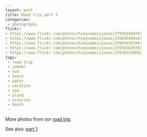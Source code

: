 ```yaml
---
layout: post
title: Road trip part 2
categories:
 - photographs
flickr:
- https://www.flickr.com/photos/himynameisjonas/27938236470/
- https://www.flickr.com/photos/himynameisjonas/27603044554/
- https://www.flickr.com/photos/himynameisjonas/27603039744/
- https://www.flickr.com/photos/himynameisjonas/27938262070/
- https://www.flickr.com/photos/himynameisjonas/27938232060/
tags:
 - road trip
 - summer
 - eva
 - beach
 - water
 - vacation
 - sea
 - öland
 - österlen
 - beach
---
```


More photos from our [road trip](/2016/07/12/road-trip/).

See also: [part 1](/2016/07/12/road-trip/)
